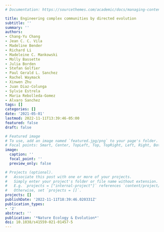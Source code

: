 ```yaml
---
# Documentation: https://sourcethemes.com/academic/docs/managing-content/

title: Engineering complex communities by directed evolution
subtitle: ''
summary: ''
authors:
- Chang-Yu Chang
- Jean C. C. Vila
- Madeline Bender
- Richard Li
- Madeleine C. Mankowski
- Molly Bassette
- Julia Borden
- Stefan Golfier
- Paul Gerald L. Sanchez
- Rachel Waymack
- Xinwen Zhu
- Juan Diaz-Colunga
- Sylvie Estrela
- Maria Rebolleda-Gomez
- Alvaro Sanchez
tags: []
categories: []
date: '2021-05-01'
lastmod: 2022-11-11T13:39:46-05:00
featured: false
draft: false

# Featured image
# To use, add an image named `featured.jpg/png` to your page's folder.
# Focal points: Smart, Center, TopLeft, Top, TopRight, Left, Right, BottomLeft, Bottom, BottomRight.
image:
  caption: ''
  focal_point: ''
  preview_only: false

# Projects (optional).
#   Associate this post with one or more of your projects.
#   Simply enter your project's folder or file name without extension.
#   E.g. `projects = ["internal-project"]` references `content/project/deep-learning/index.md`.
#   Otherwise, set `projects = []`.
projects: []
publishDate: '2022-11-11T18:39:46.020331Z'
publication_types:
- '2'
abstract: ''
publication: '*Nature Ecology & Evolution*'
doi: 10.1038/s41559-021-01457-5
---
```

